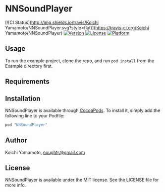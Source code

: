 # NNSoundPlayer

[![CI Status](http://img.shields.io/travis/Koichi Yamamoto/NNSoundPlayer.svg?style=flat)](https://travis-ci.org/Koichi Yamamoto/NNSoundPlayer)
[![Version](https://img.shields.io/cocoapods/v/NNSoundPlayer.svg?style=flat)](http://cocoapods.org/pods/NNSoundPlayer)
[![License](https://img.shields.io/cocoapods/l/NNSoundPlayer.svg?style=flat)](http://cocoapods.org/pods/NNSoundPlayer)
[![Platform](https://img.shields.io/cocoapods/p/NNSoundPlayer.svg?style=flat)](http://cocoapods.org/pods/NNSoundPlayer)

## Usage

To run the example project, clone the repo, and run `pod install` from the Example directory first.

## Requirements

## Installation

NNSoundPlayer is available through [CocoaPods](http://cocoapods.org). To install
it, simply add the following line to your Podfile:

```ruby
pod "NNSoundPlayer"
```

## Author

Koichi Yamamoto, noughts@gmail.com

## License

NNSoundPlayer is available under the MIT license. See the LICENSE file for more info.
